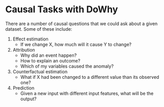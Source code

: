 # Causal Tasks with DoWhy

There are a number of causal questions that we could ask about a given dataset. Some of these include:

1. Effect estimation
   - If we change X, how much will it cause Y to change?
2. Attribution
   - Why did an event happen?
   - How to explain an outcome?
   - Which of my variables caused the anomaly?
3. Counterfactual estimation
   - What if X had been changed to a different value than its observed one?
4. Prediction
   - Given a new input with different input features, what will be the output?
